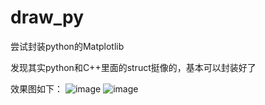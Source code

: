 # draw_py
尝试封装python的Matplotlib

发现其实python和C++里面的struct挺像的，基本可以封装好了

效果图如下：
![image](https://user-images.githubusercontent.com/15361689/231993951-b80f7ef1-01b7-4784-bd11-c02bde4b3ebe.png)
![image](https://user-images.githubusercontent.com/15361689/232425019-305bde7c-f4e6-4065-ae5e-cc07831c74bc.png)
